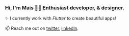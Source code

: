 ### Hi, I'm Mais 🧚‍♀️ Enthusiast developer, & designer.

✨ I currently work with _Flutter_ to create beautiful apps!

📫  Reach me out on [twitter](https://twitter.com/pr_mais), [linkedIn](https://www.linkedin.com/in/maisalheraki/).


<!--
**pr-Mais/pr-Mais** is a ✨ _special_ ✨ repository because its `README.md` (this file) appears on your GitHub profile.

Here are some ideas to get you started:

- 🔭 I’m currently working on ...
- 🌱 I’m currently learning ...
- 👯 I’m looking to collaborate on ...
- 🤔 I’m looking for help with ...
- 💬 Ask me about ...
- 📫 How to reach me: ...
- ⚡ Fun fact: ...
-->
